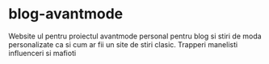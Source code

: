 # blog-avantmode
Website ul pentru proiectul avantmode personal pentru blog si stiri de moda personalizate ca si cum ar fii un site de stiri clasic. Trapperi manelisti influenceri si mafioti
